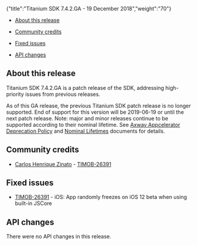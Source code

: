 {"title":"Titanium SDK 7.4.2.GA - 19 December 2018","weight":"70"}

* [About this release](#about-this-release)

* [Community credits](#community-credits)

* [Fixed issues](#fixed-issues)

* [API changes](#api-changes)

## About this release

Titanium SDK 7.4.2.GA is a patch release of the SDK, addressing high-priority issues from previous releases.

As of this GA release, the previous Titanium SDK patch release is no longer supported. End of support for this version will be 2019-06-19 or until the next patch release. Note: major and minor releases continue to be supported according to their nominal lifetime. See [Axway Appcelerator Deprecation Policy](/docs/appc/AMPLIFY_Appcelerator_Services_Overview/Axway_Appcelerator_Deprecation_Policy/) and [Nominal Lifetimes](/docs/appc/AMPLIFY_Appcelerator_Services_Overview/Axway_Appcelerator_Product_Lifecycle/#nominal-lifetimes) documents for details.

## Community credits

* [Carlos Henrique Zinato](https://github.com/chmiiller) - [TIMOB-26391](https://jira.appcelerator.org/browse/TIMOB-26391)

## Fixed issues

* [TIMOB-26391](https://jira.appcelerator.org/browse/TIMOB-26391) - iOS: App randomly freezes on iOS 12 beta when using built-in JSCore

## API changes

There were no API changes in this release.
